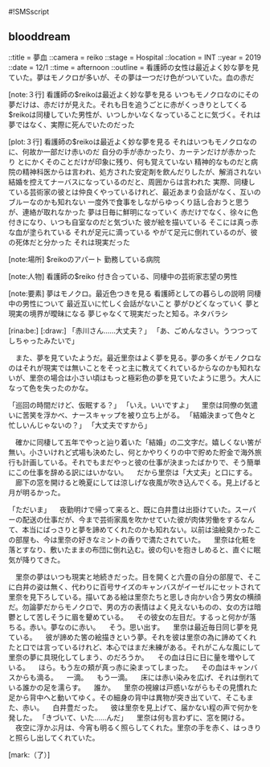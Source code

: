 #!SMSscript

## blooddream

::title = 夢血
::camera = reiko
::stage = Hospital
::location = INT
::year = 2019
::date = 12/1
::time = afternoon
::outline = 看護師の女性は最近よく妙な夢を見ていた。夢はモノクロが多いが、その夢は一つだけ色がついていた。血の赤だ

[note:３行]
看護師の$reikoは最近よく妙な夢を見る
いつもモノクロなのにその夢だけは、赤だけが見えた。それも日を追うごとに赤がくっきりとしてくる
$reikoは同棲していた男性が、いつしかいなくなっていることに気づく。それは夢ではなく、実際に死んでいたのだった

[plot:３行]
看護師の$reikoは最近よく妙な夢を見る
それはいつもモノクロなのに、何故か一部だけ赤いのだ
自分の手が赤かったり、カーテンだけが赤かったり
とにかくそのことだけが印象に残り、何も覚えていない
精神的なものだと病院の精神科医からは言われ、処方された安定剤を飲んだりしたが、解消されない
結婚を控えてナーバスになっているのだと、周囲からは言われた
実際、同棲している芸術家の彼とは仲良くやっているけれど、最近あまり会話がなく、互いのブルーなのかも知れない
一度外で食事をしながらゆっくり話し合おうと思うが、連絡が取れなかった
夢は日毎に鮮明になっていく
赤だけでなく、徐々に色付きになり、いつも自室なのだと気づいた
彼が絵を描いている
そこには真っ赤な血が塗られている
それが足元に滴っている
やがて足元に倒れているのが、彼の死体だと分かった
それは現実だった

[note:場所]
$reikoのアパート
勤務している病院

[note:人物]
看護師の$reiko
付き合っている、同棲中の芸術家志望の男性

[note:要素]
夢はモノクロ。最近色つきを見る
看護師としての暮らしの説明
同棲中の男性について
最近互いに忙しく会話がないこと
夢がひどくなっていく
夢と現実の境界が曖昧になる
夢じゃなくて現実だったと知る。ネタバラシ

[rina:be:]
[:draw:]
「赤川さん……大丈夫？」
「あ、ごめんなさい。うつつってしちゃったみたいで」

　また、夢を見ていたようだ。最近里奈はよく夢を見る。夢の多くがモノクロなのはそれが現実では無いことをそっと主に教えてくれているからなのかも知れないが、里奈の場合は小さい頃はもっと極彩色の夢を見ていたように思う。大人になって色を失ったのかな。

「巡回の時間だけど、仮眠する？」
「いえ。いいですよ」
　里奈は同僚の気遣いに苦笑を浮かべ、ナースキャップを被り立ち上がる。
「結婚決まって色々と忙しいんじゃないの？」
「大丈夫ですから」

　確かに同棲して五年でやっと辿り着いた「結婚」の二文字だ。嬉しくない筈が無い。小さいけれど式場も決めたし、何とかやりくりの中で貯めた貯金で海外旅行も計画している。それでもまだやっと彼の仕事が決まったばかりで、そう簡単にこの仕事を辞める訳にはいかない。
　だから里奈は「大丈夫」と口にする。
　廊下の窓を開けると晩夏にしては涼しげな夜風が吹き込んでくる。見上げると月が明るかった。


「ただいま」
　夜勤明けで帰って来ると、既に白井豊は出掛けていた。スーパーの配送の仕事だが、今まで芸術家風を吹かせていた彼が肉体労働をするなんて、本当にばっさりと夢を諦めてくれたのかも知れない。以前は油絵臭かったこの部屋も、今は里奈の好きなミントの香りで満たされていた。
　里奈は化粧を落とすなり、敷いたままの布団に倒れ込む。彼の匂いを抱きしめると、直ぐに眠気が降りてきた。

　里奈の夢はいつも現実と地続きだった。目を開くと六畳の自分の部屋で、そこに白井の姿は無く、代わりに百号サイズのキャンバスがイーゼルにセットされて里奈を見下ろしている。描いてある絵は里奈たちと思しき向かい合う男女の横顔だ。勿論夢だからモノクロで、男の方の表情はよく見えないものの、女の方は暗鬱として苦しそうに眉を顰めている。
　その彼女の左目だ。するっと何かが落ちる。赤い。夢なのに赤い。
　そう。思い出す。
　里奈は最近毎日同じ夢を見ている。
　彼が諦めた筈の絵描きという夢。それを彼は里奈の為に諦めてくれたと口では言っているけれど、本心ではまだ未練がある。それがこんな風にして里奈の夢に具現化してしまう、のだろうか。
　その血は日に日に量を増やしている。
　ほら。もう左の頬が真っ赤に染まってしまった。
　その血はキャンバスからも滴る。
　一滴。
　もう一滴。
　床には赤い染みを広げ、それは倒れている誰かの足を濡らす。
　誰か。
　里奈の視線は戸惑いながらもその見慣れた足から背中へと動いてゆく。その細身の背中は異物が突き出ていて、そこもまた、赤い。
　白井豊だった。
　彼は里奈を見上げて、届かない程の声で何かを発した。
「きづいて、いた……んだ」
　里奈は何も言わずに、窓を開ける。
　夜空に浮かぶ月は、今宵も明るく照らしてくれた。里奈の手を赤く、はっきりと照らし出してくれていた。

[mark:（了）]
